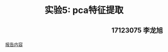 
# <center>实验5: pca特征提取</center>

## <p align="right">17123075 李龙旭</p>


[报告内容](https://takemorenap.github.io/works.github.io/ex5_pca/index.html)

